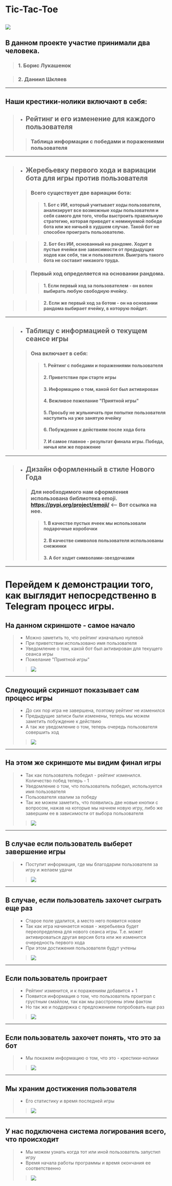 # Tic-Tac-Toe
![](images/4827.gif)
---
## В данном проекте участие принимали два человека. 
>### 1. Борис Лукашенок

>### 2. Даниил Шкляев
---
## Наши крестики-нолики включают в себя:
>- ## Рейтинг и его изменение для каждого пользователя
>> ### Таблица информации с победами и поражениями пользователя
---
>- ## Жеребьевку первого хода и вариации бота для игры против пользователя
>> ### Всего существует две вариации бота:
>>> #### 1. Бот с ИИ, который учитывает ходы пользователя, анализирует все возможные ходы пользователя и себя самого для того, чтобы выстроить правильную стратегию, которая приведет к неминуемой победе бота или же ничьей в худшем случае. Такой бот не способен проиграть пользователю.

>>> #### 2. Бот без ИИ, основанный на рандоме. Ходит в пустые ячейки вне зависимости от предыдущих ходов как себя, так и пользователя. Выиграть такого бота не составит никакого труда.

>> ### Первый ход определяется на основании рандома.
>>> #### 1. Если первый ход за пользователем - он волен выбирать любую свободную ячейку.

>>> #### 2. Если же первый ход за ботом - он на основании рандома выбирает ячейку, в которую пойдет.
---
>- ## Таблицу с информацией о текущем сеансе игры
>> ### Она включает в себя:
>>> #### 1. Рейтинг с победами и поражениями пользователя
>>> #### 2. Приветствие при старте игры
>>> #### 3. Информацию о том, какой бот был активирован
>>> #### 4. Вежливое пожелание "Приятной игры"
>>> #### 5. Просьбу не жульничать при попытке пользователя наступить на уже занятую ячейку
>>> #### 6. Побуждение к действиям после хода бота
>>> #### 7. И самое главное - результат финала игры. Победа, ничья или же поражение
---
>- ## Дизайн оформленный в стиле Нового Года
>> ### Для необходимого нам оформления использована библиотека emoji. https://pypi.org/project/emoji/ <-- Вот ссылка на нее.
>>> #### 1. В качестве пустых ячеек мы использовали подарочные коробочки
>>> #### 2. В качестве символов пользователя использованы снежинки
>>> #### 3. А бот ходит символами-звездочками
---

# Перейдем к демонстрации того, как выглядит непосредственно в Telegram процесс игры.

## На данном скриншоте - самое начало
>- Можно заметить то, что рейтинг изначально нулевой
>- При приветствии использовано имя пользователя
>- Уведомление о том, какой бот был активирован для текущего сеанса игры
>- Пожелание "Приятной игры"
>>![](images/1.png)
---

## Следующий скриншот показывает сам процесс игры
>- До сих пор игра не завершена, поэтому рейтинг не изменился
>- Предыдущие записи были изменены, теперь мы можем заметить побуждение к действию
>- А так же уведомление о том, теперь очередь пользователя совершить ход
>>![](images/2.png)
---

## На этом же скриншоте мы видим финал игры
>- Так как пользователь победил - рейтинг изменился. Количество побед теперь - 1
>- Уведомление о том, что пользователь победил, используется имя пользователя
>- Пользователя хвалим за победу
>- Так же можем заметить, что появились две новые кнопки с вопросом, нажав на которые мы начнем новую игру, либо же завершим ее в зависимости от выбора пользователя 
>>![](images/3.png)
---

## В случае если пользователь выберет завершение игры
>- Поступит информация, где мы благодарим пользователя за игру и желаем удачи
>>![](images/4.png)
---

## В случае, если пользователь захочет сыграть еще раз
>- Старое поле удалится, а место него появится новое
>- Так как игра начинается новая - жеребьевка будет переопределена для нового сеанса игры. Т.е. может активироваться другая версия бота или же изменится очередность первого хода
>- При этом достижения пользователя будут учтены
>>![](images/5.png)
---

## Если пользователь проиграет
>- Рейтинг изменится, и к поражениям добавится + 1
>- Появится информация о том, что пользователь проиграл с грустным смайлом, так как мы расстроены этим фактом
>- Но так же и поддержка с предложением попробовать еще раз
>>![](images/6.png)
---

## Если пользователь захочет понять, что это за бот
>- Мы покажем информацию о том, что это - крестики-нолики
>>![](images/9.png)
---

## Мы храним достижения пользователя
>- Его статистику и время последней игры
>>![](images/10.png)
---

## У нас подключена система логирования всего, что происходит
>- Мы можем узнать когда тот или иной пользователь запустил игру
>- Время начала работы программы и время окончания ее соответственно
>>![](images/11.png)

